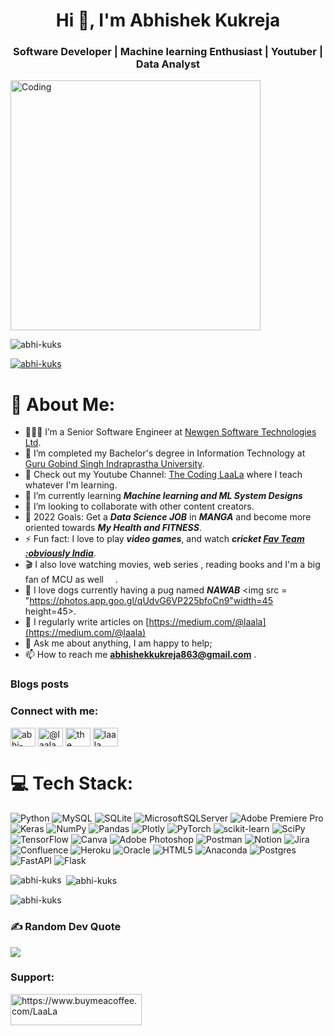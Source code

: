 <h1 align="center">Hi 👋, I'm Abhishek Kukreja</h1>
<h3 align="center">Software Developer | Machine learning Enthusiast | Youtuber | Data Analyst</h3>
<img align="center" alt="Coding" width="400" src="https://www.datarhine.com/images/coming.gif">

<p align="left"> <img src="https://komarev.com/ghpvc/?username=abhi-kuks&label=Profile%20views&color=0e75b6&style=flat" alt="abhi-kuks" /> </p>

<p align="left"> <a href="https://github.com/ryo-ma/github-profile-trophy"><img src="https://github-profile-trophy.vercel.app/?username=abhi-kuks" alt="abhi-kuks" /></a> </p>

# 💫 About Me:
-  👨🏽‍💻 I’m a Senior Software Engineer at [Newgen Software Technologies Ltd](https://newgensoft.com/).
-  💼 I’m completed my Bachelor's degree in Information Technology at [Guru Gobind Singh Indraprastha University](http://www.ipu.ac.in/).
-  🔭 Check out my Youtube Channel: [The Coding LaaLa](https://www.youtube.com/channel/UCbDmvsHcqVywnkEZJeYOaFg) where I teach whatever I'm learning.
-  🌱 I’m currently learning ***Machine learning and ML System Designs***
-  👯 I’m looking to collaborate with other content creators.
-  🥅 2022 Goals: Get a ***Data Science JOB*** in ***MANGA*** and become more oriented towards ***My Health and FITNESS***.
-  ⚡ Fun fact: I love to play ***video games***, and watch ***cricket [Fav Team :obviously India](https://www.bcci.tv/)***.
-  🎬 I also love watching movies, web series , reading books and I'm a big fan of MCU as well <img src="https://www.nicepng.com/png/detail/845-8450144_ykle-20-ironman-arc-reactor-png-for-free.png" width=15 height=15>.
-  🐶 I love dogs currently having a pug named ***NAWAB*** <img src  = "https://photos.app.goo.gl/qUdvG6VP225bfoCn9"width=45 height=45>.
-  📝 I regularly write articles on [https://medium.com/@laala](https://medium.com/@laala)
-  💬 Ask me about anything, I am happy to help;
-  📫 How to reach me **abhishekkukreja863@gmail.com** .

### Blogs posts
<!-- BLOG-POST-LIST:START -->
<!-- BLOG-POST-LIST:END -->

<h3 align="left">Connect with me:</h3>
<p align="left">
<a href="https://linkedin.com/in/abhi-kuks" target="blank"><img align="center" src="https://raw.githubusercontent.com/rahuldkjain/github-profile-readme-generator/master/src/images/icons/Social/linked-in-alt.svg" alt="abhi-kuks" height="30" width="40" /></a>
<a href="https://medium.com/@laala" target="blank"><img align="center" src="https://raw.githubusercontent.com/rahuldkjain/github-profile-readme-generator/master/src/images/icons/Social/medium.svg" alt="@laala" height="30" width="40" /></a>
<a href="https://www.youtube.com/c/the coding laala" target="blank"><img align="center" src="https://raw.githubusercontent.com/rahuldkjain/github-profile-readme-generator/master/src/images/icons/Social/youtube.svg" alt="the coding laala" height="30" width="40" /></a>
<a href="https://www.hackerrank.com/laala" target="blank"><img align="center" src="https://raw.githubusercontent.com/rahuldkjain/github-profile-readme-generator/master/src/images/icons/Social/hackerrank.svg" alt="laala" height="30" width="40" /></a>
</p>

# 💻 Tech Stack:
![Python](https://img.shields.io/badge/python-3670A0?style=for-the-badge&logo=python&logoColor=ffdd54) ![MySQL](https://img.shields.io/badge/mysql-%2300f.svg?style=for-the-badge&logo=mysql&logoColor=white) ![SQLite](https://img.shields.io/badge/sqlite-%2307405e.svg?style=for-the-badge&logo=sqlite&logoColor=white) ![MicrosoftSQLServer](https://img.shields.io/badge/Microsoft%20SQL%20Sever-CC2927?style=for-the-badge&logo=microsoft%20sql%20server&logoColor=white) ![Adobe Premiere Pro](https://img.shields.io/badge/Adobe%20Premiere%20Pro-9999FF.svg?style=for-the-badge&logo=Adobe%20Premiere%20Pro&logoColor=white) ![Keras](https://img.shields.io/badge/Keras-%23D00000.svg?style=for-the-badge&logo=Keras&logoColor=white) ![NumPy](https://img.shields.io/badge/numpy-%23013243.svg?style=for-the-badge&logo=numpy&logoColor=white) ![Pandas](https://img.shields.io/badge/pandas-%23150458.svg?style=for-the-badge&logo=pandas&logoColor=white) ![Plotly](https://img.shields.io/badge/Plotly-%233F4F75.svg?style=for-the-badge&logo=plotly&logoColor=white) ![PyTorch](https://img.shields.io/badge/PyTorch-%23EE4C2C.svg?style=for-the-badge&logo=PyTorch&logoColor=white) ![scikit-learn](https://img.shields.io/badge/scikit--learn-%23F7931E.svg?style=for-the-badge&logo=scikit-learn&logoColor=white) ![SciPy](https://img.shields.io/badge/SciPy-%230C55A5.svg?style=for-the-badge&logo=scipy&logoColor=%white) ![TensorFlow](https://img.shields.io/badge/TensorFlow-%23FF6F00.svg?style=for-the-badge&logo=TensorFlow&logoColor=white) ![Canva](https://img.shields.io/badge/Canva-%2300C4CC.svg?style=for-the-badge&logo=Canva&logoColor=white) ![Adobe Photoshop](https://img.shields.io/badge/adobephotoshop-%2331A8FF.svg?style=for-the-badge&logo=adobephotoshop&logoColor=white) ![Postman](https://img.shields.io/badge/Postman-FF6C37?style=for-the-badge&logo=postman&logoColor=white) ![Notion](https://img.shields.io/badge/Notion-%23000000.svg?style=for-the-badge&logo=notion&logoColor=white) ![Jira](https://img.shields.io/badge/jira-%230A0FFF.svg?style=for-the-badge&logo=jira&logoColor=white) ![Confluence](https://img.shields.io/badge/confluence-%23172BF4.svg?style=for-the-badge&logo=confluence&logoColor=white) ![Heroku](https://img.shields.io/badge/heroku-%23430098.svg?style=for-the-badge&logo=heroku&logoColor=white) ![Oracle](https://img.shields.io/badge/Oracle-F80000?style=for-the-badge&logo=oracle&logoColor=white) ![HTML5](https://img.shields.io/badge/html5-%23E34F26.svg?style=for-the-badge&logo=html5&logoColor=white) ![Anaconda](https://img.shields.io/badge/Anaconda-%2344A833.svg?style=for-the-badge&logo=anaconda&logoColor=white) ![Postgres](https://img.shields.io/badge/postgres-%23316192.svg?style=for-the-badge&logo=postgresql&logoColor=white) ![FastAPI](https://img.shields.io/badge/FastAPI-005571?style=for-the-badge&logo=fastapi) ![Flask](https://img.shields.io/badge/flask-%23000.svg?style=for-the-badge&logo=flask&logoColor=white)


<p><img align="left" src="https://github-readme-stats.vercel.app/api/top-langs?username=abhi-kuks&show_icons=true&locale=en&layout=compact" alt="abhi-kuks" /></p>

<p>&nbsp;<img align="center" src="https://github-readme-stats.vercel.app/api?username=abhi-kuks&show_icons=true&locale=en" alt="abhi-kuks" /></p>

<p><img align="center" src="https://github-readme-streak-stats.herokuapp.com/?user=abhi-kuks&" alt="abhi-kuks" /></p>

### ✍️ Random Dev Quote
![](https://quotes-github-readme.vercel.app/api?type=horizontal&theme=dark)

<h3 align="left">Support:</h3>
<p><a href="https://www.buymeacoffee.com/LaaLa"> <img align="left" src="https://cdn.buymeacoffee.com/buttons/v2/default-yellow.png" height="50" width="210" alt="https://www.buymeacoffee.com/LaaLa" /></a></p><br><br>


